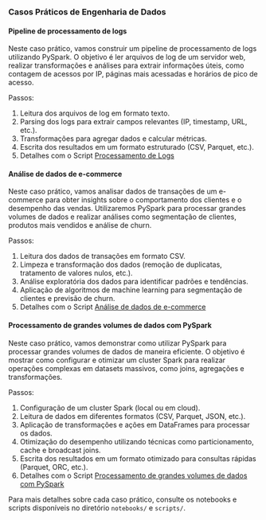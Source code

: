 ### Casos Práticos de Engenharia de Dados

#### Pipeline de processamento de logs
Neste caso prático, vamos construir um pipeline de processamento de logs utilizando PySpark. O objetivo é ler arquivos de log de um servidor web, realizar transformações e análises para extrair informações úteis, como contagem de acessos por IP, páginas mais acessadas e horários de pico de acesso.

Passos:
1. Leitura dos arquivos de log em formato texto.
2. Parsing dos logs para extrair campos relevantes (IP, timestamp, URL, etc.).
3. Transformações para agregar dados e calcular métricas.
4. Escrita dos resultados em um formato estruturado (CSV, Parquet, etc.).
5. Detalhes com o Script [Processamento de Logs](scripts/log_processing_pipeline.py)

#### Análise de dados de e-commerce
Neste caso prático, vamos analisar dados de transações de um e-commerce para obter insights sobre o comportamento dos clientes e o desempenho das vendas. Utilizaremos PySpark para processar grandes volumes de dados e realizar análises como segmentação de clientes, produtos mais vendidos e análise de churn.

Passos:
1. Leitura dos dados de transações em formato CSV.
2. Limpeza e transformação dos dados (remoção de duplicatas, tratamento de valores nulos, etc.).
3. Análise exploratória dos dados para identificar padrões e tendências.
4. Aplicação de algoritmos de machine learning para segmentação de clientes e previsão de churn.
5. Detalhes com o Script [Análise de dados de e-commerce](scripts/ecommerce_data_analysis.py)

#### Processamento de grandes volumes de dados com PySpark
Neste caso prático, vamos demonstrar como utilizar PySpark para processar grandes volumes de dados de maneira eficiente. O objetivo é mostrar como configurar e otimizar um cluster Spark para realizar operações complexas em datasets massivos, como joins, agregações e transformações.

Passos:
1. Configuração de um cluster Spark (local ou em cloud).
2. Leitura de dados em diferentes formatos (CSV, Parquet, JSON, etc.).
3. Aplicação de transformações e ações em DataFrames para processar os dados.
4. Otimização do desempenho utilizando técnicas como particionamento, cache e broadcast joins.
5. Escrita dos resultados em um formato otimizado para consultas rápidas (Parquet, ORC, etc.).
6. Detalhes com o Script [Processamento de grandes volumes de dados com PySpark](scripts/large_scale_data_processing.py)

Para mais detalhes sobre cada caso prático, consulte os notebooks e scripts disponíveis no diretório `notebooks/` e `scripts/`.